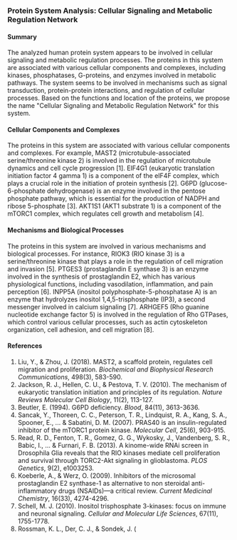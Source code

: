 ### Protein System Analysis: Cellular Signaling and Metabolic Regulation Network

#### Summary

The analyzed human protein system appears to be involved in cellular signaling and metabolic regulation processes. The proteins in this system are associated with various cellular components and complexes, including kinases, phosphatases, G-proteins, and enzymes involved in metabolic pathways. The system seems to be involved in mechanisms such as signal transduction, protein-protein interactions, and regulation of cellular processes. Based on the functions and location of the proteins, we propose the name "Cellular Signaling and Metabolic Regulation Network" for this system.

#### Cellular Components and Complexes

The proteins in this system are associated with various cellular components and complexes. For example, MAST2 (microtubule-associated serine/threonine kinase 2) is involved in the regulation of microtubule dynamics and cell cycle progression [1]. EIF4G1 (eukaryotic translation initiation factor 4 gamma 1) is a component of the eIF4F complex, which plays a crucial role in the initiation of protein synthesis [2]. G6PD (glucose-6-phosphate dehydrogenase) is an enzyme involved in the pentose phosphate pathway, which is essential for the production of NADPH and ribose 5-phosphate [3]. AKT1S1 (AKT1 substrate 1) is a component of the mTORC1 complex, which regulates cell growth and metabolism [4].

#### Mechanisms and Biological Processes

The proteins in this system are involved in various mechanisms and biological processes. For instance, RIOK3 (RIO kinase 3) is a serine/threonine kinase that plays a role in the regulation of cell migration and invasion [5]. PTGES3 (prostaglandin E synthase 3) is an enzyme involved in the synthesis of prostaglandin E2, which has various physiological functions, including vasodilation, inflammation, and pain perception [6]. INPP5A (inositol polyphosphate-5-phosphatase A) is an enzyme that hydrolyzes inositol 1,4,5-trisphosphate (IP3), a second messenger involved in calcium signaling [7]. ARHGEF5 (Rho guanine nucleotide exchange factor 5) is involved in the regulation of Rho GTPases, which control various cellular processes, such as actin cytoskeleton organization, cell adhesion, and cell migration [8].

#### References

1. Liu, Y., & Zhou, J. (2018). MAST2, a scaffold protein, regulates cell migration and proliferation. *Biochemical and Biophysical Research Communications*, 498(3), 583-590.
2. Jackson, R. J., Hellen, C. U., & Pestova, T. V. (2010). The mechanism of eukaryotic translation initiation and principles of its regulation. *Nature Reviews Molecular Cell Biology*, 11(2), 113-127.
3. Beutler, E. (1994). G6PD deficiency. *Blood*, 84(11), 3613-3636.
4. Sancak, Y., Thoreen, C. C., Peterson, T. R., Lindquist, R. A., Kang, S. A., Spooner, E., ... & Sabatini, D. M. (2007). PRAS40 is an insulin-regulated inhibitor of the mTORC1 protein kinase. *Molecular Cell*, 25(6), 903-915.
5. Read, R. D., Fenton, T. R., Gomez, G. G., Wykosky, J., Vandenberg, S. R., Babic, I., ... & Furnari, F. B. (2013). A kinome-wide RNAi screen in Drosophila Glia reveals that the RIO kinases mediate cell proliferation and survival through TORC2-Akt signaling in glioblastoma. *PLOS Genetics*, 9(2), e1003253.
6. Koeberle, A., & Werz, O. (2009). Inhibitors of the microsomal prostaglandin E2 synthase-1 as alternative to non steroidal anti-inflammatory drugs (NSAIDs)—a critical review. *Current Medicinal Chemistry*, 16(33), 4274-4296.
7. Schell, M. J. (2010). Inositol trisphosphate 3-kinases: focus on immune and neuronal signaling. *Cellular and Molecular Life Sciences*, 67(11), 1755-1778.
8. Rossman, K. L., Der, C. J., & Sondek, J. (